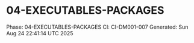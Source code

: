 # 04-EXECUTABLES-PACKAGES
Phase: 04-EXECUTABLES-PACKAGES
CI: CI-DM001-007
Generated: Sun Aug 24 22:41:14 UTC 2025
